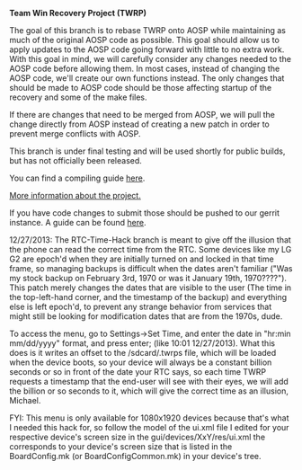 **Team Win Recovery Project (TWRP)**

The goal of this branch is to rebase TWRP onto AOSP while maintaining as much of the original AOSP code as possible. This goal should allow us to apply updates to the AOSP code going forward with little to no extra work.  With this goal in mind, we will carefully consider any changes needed to the AOSP code before allowing them.  In most cases, instead of changing the AOSP code, we'll create our own functions instead.  The only changes that should be made to AOSP code should be those affecting startup of the recovery and some of the make files.

If there are changes that need to be merged from AOSP, we will pull the change directly from AOSP instead of creating a new patch in order to prevent merge conflicts with AOSP.

This branch is under final testing and will be used shortly for public builds, but has not officially been released.

You can find a compiling guide [here](http://forum.xda-developers.com/showthread.php?t=1943625 "Guide").

[More information about the project.](http://www.teamw.in/project/twrp2 "More Information")

If you have code changes to submit those should be pushed to our gerrit instance.  A guide can be found [here](http://teamw.in/twrp2-gerrit "Gerrit Guide").

12/27/2013: The RTC-Time-Hack branch is meant to give off the illusion that the phone can read the correct time from the RTC. Some devices like my LG G2 are epoch'd when they are initially turned on and locked in that time frame, so managing backups is difficult when the dates aren't familiar ("Was my stock backup on February 3rd, 1970 or was it January 19th, 1970????"). This patch merely changes the dates that are visible to the user (The time in the top-left-hand corner, and the timestamp of the backup) and everything else is left epoch'd, to prevent any strange behavior from services that might still be looking for modification dates that are from the 1970s, dude.

To access the menu, go to Settings->Set Time, and enter the date in "hr:min mm/dd/yyyy" format, and press enter; (like 10:01 12/27/2013). What this does is it writes an offset to the /sdcard/.twrps file, which will be loaded when the device boots, so your device will always be a constant billion seconds or so in front of the date your RTC says, so each time TWRP requests a timestamp that the end-user will see with their eyes, we will add the billion or so seconds to it, which will give the correct time as an illusion, Michael.

FYI: This menu is only available for 1080x1920 devices because that's what I needed this hack for, so follow the model of the ui.xml file I edited for your respective device's screen size in the gui/devices/XxY/res/ui.xml the corresponds to your device's screen size that is listed in the BoardConfig.mk (or BoardConfigCommon.mk) in your device's tree.
